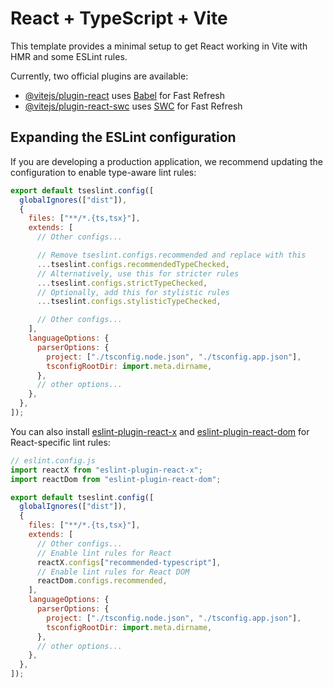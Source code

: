 # React + TypeScript + Vite

This template provides a minimal setup to get React working in Vite with HMR and some ESLint rules.

Currently, two official plugins are available:

- [@vitejs/plugin-react](https://github.com/vitejs/vite-plugin-react/blob/main/packages/plugin-react) uses [Babel](https://babeljs.io/) for Fast Refresh
- [@vitejs/plugin-react-swc](https://github.com/vitejs/vite-plugin-react/blob/main/packages/plugin-react-swc) uses [SWC](https://swc.rs/) for Fast Refresh

## Expanding the ESLint configuration

If you are developing a production application, we recommend updating the configuration to enable type-aware lint rules:

```js
export default tseslint.config([
  globalIgnores(["dist"]),
  {
    files: ["**/*.{ts,tsx}"],
    extends: [
      // Other configs...

      // Remove tseslint.configs.recommended and replace with this
      ...tseslint.configs.recommendedTypeChecked,
      // Alternatively, use this for stricter rules
      ...tseslint.configs.strictTypeChecked,
      // Optionally, add this for stylistic rules
      ...tseslint.configs.stylisticTypeChecked,

      // Other configs...
    ],
    languageOptions: {
      parserOptions: {
        project: ["./tsconfig.node.json", "./tsconfig.app.json"],
        tsconfigRootDir: import.meta.dirname,
      },
      // other options...
    },
  },
]);
```

You can also install [eslint-plugin-react-x](https://github.com/Rel1cx/eslint-react/tree/main/packages/plugins/eslint-plugin-react-x) and [eslint-plugin-react-dom](https://github.com/Rel1cx/eslint-react/tree/main/packages/plugins/eslint-plugin-react-dom) for React-specific lint rules:

```js
// eslint.config.js
import reactX from "eslint-plugin-react-x";
import reactDom from "eslint-plugin-react-dom";

export default tseslint.config([
  globalIgnores(["dist"]),
  {
    files: ["**/*.{ts,tsx}"],
    extends: [
      // Other configs...
      // Enable lint rules for React
      reactX.configs["recommended-typescript"],
      // Enable lint rules for React DOM
      reactDom.configs.recommended,
    ],
    languageOptions: {
      parserOptions: {
        project: ["./tsconfig.node.json", "./tsconfig.app.json"],
        tsconfigRootDir: import.meta.dirname,
      },
      // other options...
    },
  },
]);
```

<!-- GAME LOGIC BREAKDOWN MY THOUGHT PROCESS -->
<!-- /*

So we have a start menu that shows
Play vs player
Player vs CPU
Game Rules
When the user clicks on game rules he is taken to a page that shows him the rules of the game.

When the user clicks on “Play vs Player” he plays with another player

When the user clicks on “Play vs CPU” he plays with an algorithm for the CPU.

Now there is a table
The table is a 6x7 grid with empty holes
There is a counter for 15 seconds
If player 1 (me) plays a column a red disc falls into the circle
If player2 or the cpu plays another column or the same column a yellow disc falls into the column.
If player 1 or player 2 or the cpu does not play within 15 seconds the next player has a turn
How are points counted if there is a sucessful 4 disc in a row either vertically or horizontally or diagonally for each disc (blue or red) then a point is gotten, a small donut circle appears inside. If there is not when the whole grid completes then it is a draw.

So how do I do it ?
React
Typescript
Tailwindcss
Context API + useReducer

So there will be a default state
Interface Game {
gridArray
matchedGridArray: []
Players: [] I am not sure yet
Timer: 15s
Winner: Player 1 | player 2 | cpu
}

I am thinking that there is going to be an algorithm to check if
red disc : I am planning on using its ID to check if a row is matchec
Yellow disc: I am planning on using its ID to check if a row is matched

Proper logic for the game

Have different
A game state : to track who's turn , board state and the winner
A ui state : to track the timer, animations , menu screens and final scores (maybe)
A player state: Player Type (human vs cpu), scores
- The gird array structure would be built using a 2d array structure

interface Game {
currPlayer : 'player1' | 'player2' | 'cpu' | null
winner : 'player1' | 'player2' | 'cpu' | null
boardState : UIState
}

interface UI {
timer: 15s
animations : "dropping" | "done"
menuScreens : it is actually a modal that can be done in one of the interfaces
finalScores : it is a small stuff beanthe
}

interface player {
score : 0
currPlayer:currPlayer : 'player1' | 'player2' | 'cpu' | null
}


my best guess the array would look like this
grid_array = [
  [null, null, null, null, null, null, null], // Row 0 (top)
  [null, null, null, null, null, null, null], // Row 1
  [null, null, null, null, null, null, null], // Row 2
  [null, null, null, null, null, null, null], // Row 3
  [null, null, null, null, null, null, null], // Row 4
  [null, null, null, null, null, null, null], // Row 5 (bottom)
]

- when a player drops a disc, we track the
1. the lowest available row in that column
2. then place the player's marker there
3. then check win conditions FROM that exact position

win-checking algorithm logic
- check 4 directions from that player's marker in 4 different directions (horizontal, vertical, diagonal-left, diagonal-right)
- for each direction we count the consecutive pieces of the same player
- if the count >= 4, we have a winner

type GameAction =
{type: 'START_GAME', payload: 'pvp' | 'pvc'}
{type: 'DROP_DISC', column: number}
{type: 'CHECK_WINNER'}
{type: 'PAUSE_GAME'}
{type: 'RESTART_GAME'}
{type: 'QUIT_GAME'}
{type: 'GAME_WON', payload: player}
{type: 'TIMER_TICK'}
{type: 'TIMER_EXPERIED'}

the timer will useEffect but we will manage it in its own state ,
because timers are side effects and not pure functions
The reducer should only handle the "TIMER_EXPIRED" action. (claude explain this)



since we are dropping the disc in the lowest possible column how do we finf
1. the lowest available row in that column , my best guess
if (grid_row[row][col] === null ){
dispatch({type:'DROP_DISC', column:number})
}

// i am thinking of a guard clause that would not allow a player to drop
a disc if a particular
if(grid_row[row][col] !== null){
toast.notification('you cant drop it here!')
}

for the CPU we can an algorithm that can either use
- we could create a basic strategy that blocks the user and
another that wants to win too (not too hard and not too simple)

my win-detection alogorithm what if we can use numbers for either a player 1 or cpu or player 2

so it does like this

1 === 1 === 1 (a win)

 */
// the game interface -->

<!--
// Your Connect Four grid (6 rows × 7 columns)
grid = [
[null, null, null, null, null, null, null], // Row 0 (TOP)
[null, null, null, null, null, null, null], // Row 1
[null, null, null, null, null, null, null], // Row 2
 [null, null, null, null, null, null, null], // Row 3
[null, null, null, null, null, 3, null], // Row 4
[null, null, null, null, null, 3, null], // Row 5 (BOTTOM)
]
// ↑ ↑ ↑ ↑ ↑ ↑ ↑
// Col0 Col1 Col2 Col3 Col4 Col5 Col6

 -->
